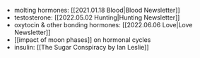 - molting hormones: [[2021.01.18 Blood|Blood Newsletter]]
- testosterone: [[2022.05.02 Hunting|Hunting Newsletter]]
- oxytocin & other bonding hormones: [[2022.06.06 Love|Love Newsletter]]
- [[impact of moon phases]] on hormonal cycles
- insulin: [[The Sugar Conspiracy by Ian Leslie]] 
